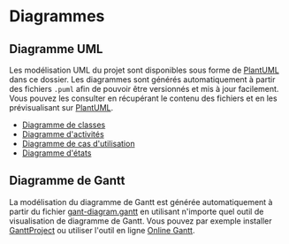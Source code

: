 # Diagrammes

## Diagramme UML

Les modélisation UML du projet sont disponibles sous forme de [PlantUML](https://www.plantuml.com) dans ce dossier. Les diagrammes sont générés automatiquement à partir des fichiers `.puml` afin de pouvoir être versionnés et mis à jour facilement. Vous pouvez les consulter en récupérant le contenu des fichiers et en les prévisualisant sur [PlantUML](https://www.plantuml.com/plantuml).

- [Diagramme de classes](./UML/class-diagram.puml)
- [Diagramme d'activités](./UML/activity-diagram.puml)
- [Diagramme de cas d'utilisation](./UML/use-case-diagram.puml)
- [Diagramme d'états](./UML/state-diagram.puml)

## Diagramme de Gantt

La modélisation du diagramme de Gantt est générée automatiquement à partir du fichier [gant-diagram.gantt](./gantt-diagram.gantt) en utilisant n'importe quel outil de visualisation de diagramme de Gantt. Vous pouvez par exemple installer [GanttProject](https://www.ganttproject.biz/) ou utiliser l'outil en ligne [Online Gantt](https://www.onlinegantt.com/#/gantt).
